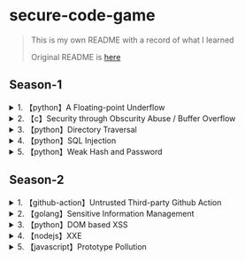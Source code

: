 # secure-code-game

> This is my own README with a record of what I learned
>
> Original README is [here](./docs/README.md)

## Season-1

<details>

<summary>1. 【python】A Floating-point Underflow</summary>

>  浮動小数点アンダーフロー脆弱性

- float型を使う際は気をつけるべき点が増える
    - コンピュータの仕組み上、正確な少数を表現できないため
        ```python
        a = 1.1
        b = 2.2
        c = 3.3

        # 以下の演算はAssertionErrorとなる
        assert a + b == c
        ```
    - 大きい少数を用いると内部で近似が行われ、小さい少数が打ち消されてしまう
        ```python
        a = 1e19  # <- float
        b = 1000.00

        # 以下の演算はAssertionErrorとなる
        assert a + b == 10000000000000001000
        ```
- Pythonだと`decimal.Decimal`モジュールを使うと、正確な浮動小数点の計算が可能
    - `Decimal(str(***))`：代入する数値をstr型にするのが鉄則?
- また、プログラムの仕様に沿い／を定義し、適切な最大値と最小値の範囲検査を行うことが重要
    - 最大値、最小値はグローバル変数で定義する

</details>

<details>

<summary>2. 【c】Security through Obscurity Abuse / Buffer Overflow</summary>


- 隠蔽によるセキュリティでは、不十分なことが多く、他のセキュリティ対策と合わせて使用するべき
    - 問題では、攻撃者がバイナリからこれらの攻撃を可能とすることが伺える
- Buffer Overflowに関しては、やはり範囲チェックはしっかりやろうに帰着
    - 「想定する最低値から最大値の間の値になっているか」
- gdbでバイナリ検査してわかったこと
    - strtol()は、char*型で表現された数字をlong型整数値に変換する関数だが、マイナス値を入れるとバイナリ上で補数表現がされる
    - strtol()の演算結果をメモリのindex計算に用いると、マイナス値をうまく活用することで、想定外のメモリ番地へアクセス可能となる
        ```example
        // 本来なら`input_from_strtol = 0x2`等の小さな自然数が望まれる場面
        // 以下は、strtol('-6')のケース
        input_from_strtol = 0xFFFFFFFFFFFFFFFA

        /*
        本来なら、0x5500006 より高いアドレスへアクセスすることを想定しているが、
        補数表現で大きな値が入ると、x64環境で16桁しか保持されないので、
        演算結果が`0x10000000005500000`となり、切り捨てで`0x0000000005500000`=`0x5500000`
        つまり、想定した0x5500006より低いアドレスへのアクセスを許してしまう
        */
        EAX = 0x5500000
        struct[EAX + input_from_strtol + 0x6] = 1
        ```

</details>

<details>

<summary>3. 【python】Directory Traversal</summary>

- 今までの考えだと、ディレクトリトラバーサルにはサニタイズで対処するのかと思っていた。が、入力されたパスを一回演算して、アクセス先が想定されたパス配下を指しているかを比較するという手段がある
    ```python
    import os

    # アクセスが想定されるパス
    base_dir = os.path.dirname(os.path.abspath(__file__))

    inputPath = input("ユーザ／攻撃者が入力したパス:")

    # ここで入力されたパスを一度演算する
    realPath = os.path.realpath(inputPath)

    # 入力されたパスとアクセスが想定されるパスが同じディレクトリ上を指しているか検査する
    # ディレクトリトラバーサルがある場合、realPathは別のディレクトリを指す
    assert base_dir == os.path.commonprefix([base_dir, realPath])
    ```

</details>

<details>

<summary>4. 【python】SQL Injection</summary>

- SQL Injection対策にはplaceholderを使用する
    ```python
    query = "SELECT price FROM stocks WHERE symbol = ?"
    cur.execute(query, (value,))
    ```
- セキュリティの観点では、動的なクエリ生成はよろしくないので、上記のようなプリペアドステートメントを使用するべき
    - ユーザからクエリを受取、そのまま`executescript()`や`execute()`に流すのは危険
        - クエリではなく、パラメータを受け取るというのが重要

</details>

<details>

<summary>5. 【python】Weak Hash and Password</summary>

- ハッシュ値における衝突攻撃の懸念があるため、MD5ではなく、SHA-256などの強力なハッシュ関数を使うべき
- パスワードハッシュの話
    - SHA-256は計算コスト(ビット長256bit, 64文字分)が高くないため、パスワードハッシュで使用すると解読される懸念？
    - パスワードハッシュのベストプラクティスは[OWASP](https://cheatsheetseries.owasp.org/cheatsheets/Password_Storage_Cheat_Sheet.html#peppering)を参考にすると良い
    - パスワード保存の手段
        - saltを使う
        - pepperを使う：HMACを使う。パスワードハッシュ(本文)と共有鍵(Hardware Security Modulesにしまう)を元にもう一度ハッシュをかける。
        - WorkFactorを使う：各パスワードに対してハッシュを何回か反復する。
    - パスワードハッシュの手段
        - **Argon2id** <= 今回はこれをpythonライブラリで実装する
        - scrypt
        - etc...
- CodeQLの結果
    - セキュリティタブ
        ![Code scanning](./imgs/CodeScannig.png)
    - 詳細
        ![Measure1](./imgs/Measure1.png)
        ![Measure2](./imgs/Measure2.png)
        ![Measure3](./imgs/Measure3.png)
        ![Measure4](./imgs/Measure4.png)

</details>

## Season-2

<details>

<summary>1. 【github-action】Untrusted Third-party Github Action</summary>

- Github Marketplaceからサードパーティ製のGithub Actionを使用するのは便利だが、気をつけることも増える
    - (サードパーティ製のActionを通して)攻撃面が増える
    - プロジェクトの依存関係が増える
- サードパーティ製のActionを利用する際に気をつけること
    - 単純なタスクには用いない
    - 検証済みの作成者からのGitHubアクションを使用する
    - バージョンは最新を保つ(セキュリティ上の修正が入っている可能性があるため)
    - メンテナンスと更新を考慮する
    - 組織の設定でActionを無効化／制限することを検討する
    - Actionの追加には複数のレビュアで確認するプロセスを作る
- Github Tokenの権限を既存のワークフローを壊さない限りで、必要最低限のアクセス許可にする(読み取り・書き込み ⇒ 読み取りのみなど)。

</details>

<details>

<summary>2. 【golang】Sensitive Information Management</summary>

- logにアクセス可能な攻撃者にsecretを盗まれる可能性があるので、logにはsecretを流さない／暗号化等の適切な処理をする
    ```golang
    log.Printf("Invalid email format: %q", email)
    ```
- 割と気づかなそうなユーザ(Email)列挙が可能となってしまうようなケース
    - コード例）
        ```
        email := reqBody.Email
        password := reqBody.Password

        // ①
        // ここで入力ユーザ(Email)に対する保存パスワードがないだけで弾いてしまうと、
        // アプリ自体に登録されているユーザが見つかるまで、BruteForceで
        // パスワードの成否に関係なくユーザ(Email)の探索・列挙が可能となってしまう
        // (エラーメッセージの差異により)
        storedPassword, ok := testFakeMockUsers[email]
        if !ok {
            http.Error(w, "invalid email or password", http.StatusUnauthorized)
            return
        }

        // ②
        // ここだけで弾けば、既存ユーザの列挙をされずに済む
        if password == storedPassword {
            ...
		} else {
			http.Error(w, "Invalid Email or Password", http.StatusUnauthorized)
        }
        ```
    - 上のコード例では、①と②の時のエラーメッセージが違うことから攻撃者がユーザ列挙が可能であることを察すことができる。なので`solution.go`のようにエラーメッセージを統一するだけで、エラーメッセージの差異によるユーザ列挙が可能かの判別ができなくなる。

</details>

<details>

<summary>3. 【python】DOM based XSS</summary>

- 元のサニタイズの実装だと不十分
    - サニタイズ／正規表現が
        - `()`の文字をカバーしていない
        - `&lt`、`&gt`の特殊エンティティをカバーしていない
    - `display.html`内で
        - `safe`オプションにより自動エスケープがoffになってる
        - `safe`オプションのついた危険なテキストを再利用している
- 修正
    - jinjaの`{{ *** | safe }}`は自動エスケープのOFFという意味なので、ここで描画されるテキストをHTMLとして再利用しないように気をつける
    - 独自のエスケープを実装するのではなく、`markupsafe.escape()`を利用する
- 一般的なXSSの防御方法
    - ユーザーの入力を適切にサニタイズする
    - コンテンツセキュリティポリシー（CSP）を使用する
    - X-XSS-Protectionヘッダーを使用する
    - HttpOnlyクッキーを使用する <= ???
- DOM based XSS
    - DOM からテキストを読み取りHTML として使用すると、テキストのエスケープが効果的に解除されXSSにつながる可能性がある。
    - 対策の一つとしては、ページにテキストを書き込む前にエンコード/エスケープを使用することが挙げられる
    - また、DOMの再利用時にHTMLとして読み込まないことも対策として挙げられる
        ```javascript
        // Bad Practice
        var target = $(this).attr("data-target");
        $(target).hide();

        // Good Practice 
        // `$.find()`関数により、HTMLではなくCSSセレクタとして読み込んでいる
        var target = $(this).attr("data-target");
        $.find(target).hide();
        ```

</details>

<details>

<summary>4. 【nodejs】XXE</summary>

- xmlのパースは多くの場合ライブラリが用意されていると思うが、そのオプションは適切に設定する必要がある。今回で言えば`libxmljs.parseXml()`関数が該当する。
    - `replaceEntities: false`：XMLエンティティの置換オプションを無効にする。
    - `recover: false`：特定の解析エラーからの回復を無効にする。
    - `nonet: true`：解析時のネットワークアクセス(ファイルパスやURL)を無効にする。ここが有効だとカスタムエンティティで指定された任意のファイルが読み込まれたりする。
- この問題では、上記の話以外にも実装としてよくないプラクティスがあった
    - 任意のファイルタイプをアップロードできるファイルアップロード機能
    - `.admin`拡張子を持つファイルから、サーバー上でのコマンド実行を可能とする機能

</details>

<details>

<summary>5. 【javascript】Prototype Pollution</summary>


- Objectや`__proto__`、Arrayなどのプロパティを攻撃者が悪意のある関数等で上書きする攻撃
- なお、これらの攻撃の実行条件として以下がある
    - 再帰的なマージを実行する
    - パスに基づいてプロパティを定義する
    - オブジェクトをクローンする
- 対策
    - 入力の検証を行う(引数の型をチェックする等)
    - オブジェクトの不変性を宣言する(Object.freeze)
    - ローカル参照を作る
        - JavaScriptでは、メソッドがローカル->グローバルの順に検索されるため
        - 外部から干渉されないものを内部で使うという意図
    - 配列の明示的な初期化?
        - 空ではなく、使用する分の0で配列を初期化する等
            - Arrayのsetterが汚染されても発火しないようになる？

- 参考: [HackTricks](https://book.hacktricks.xyz/v/jp/pentesting-web/deserialization/nodejs-proto-prototype-pollution#javascriptniokerupurototaipu)

</details>

